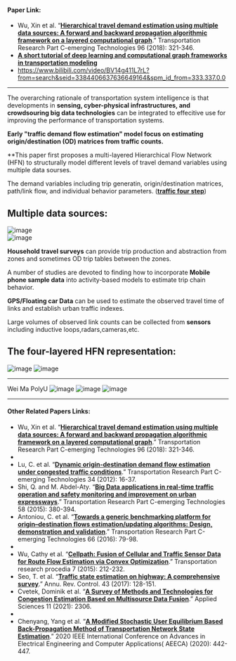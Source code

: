 #### Paper Link:
 - Wu, Xin et al. “[**Hierarchical travel demand estimation using multiple data sources: A forward and backward propagation algorithmic framework on a layered computational graph**](https://www.sciencedirect.com/science/article/pii/S0968090X18306685#f0015).” Transportation Research Part C-emerging Technologies 96 (2018): 321-346. 
 - [**A short tutorial of deep learning and computational graph frameworks in transportation modeling**](https://www.researchgate.net/publication/325126768)
 - https://www.bilibili.com/video/BV14g411L7rL?from=search&seid=3384406637636649164&spm_id_from=333.337.0.0
___________________________________________________________________________________________________________________________________________________________________________________

The overarching rationale of transportation system intelligence is that developments in **sensing, cyber-physical infrastructures, and crowdsouring big data technologies** can be integrated to effecitive use for improving the performance of transportation systems.    

**Early "traffic demand flow estimation" model focus on estimating origin/destination (OD) matrices from traffic counts.**     

**This paper first proposes a multi-layered Hierarchical Flow Network (HFN) to structurally model different levels of travel demand variables using multiple data sourses. 

The demand variables including trip generatin, origin/destination matrices, path/link flow, and individual behavior parameters. ([**traffic four step**](https://github.com/GangSuUGA/The-Optimization-of-Sensor-Location/blob/main/Background_Traffic_ODmatrix.md))       

## Multiple data sources:    

![image](https://user-images.githubusercontent.com/88390140/132562210-73e559a4-43f5-46d2-bdfb-be3381160085.png)   
![image](https://user-images.githubusercontent.com/88390140/132582273-67b11474-35d7-4fd1-b822-f19518333896.png)


**Household travel surveys** can provide trip production and abstraction from zones and sometimes OD trip tables between the zones.     

A number of studies are devoted to finding how to incorporate **Mobile phone sample data** into activity-based models to estimate trip chain behavior.    

**GPS/Floating car Data** can be used to estimate the observed travel time of links and establish urban traffic indexes.     

Large volumes of observed link counts can be collected from **sensors** including inductive loops,radars,cameras,etc.    

## The four-layered HFN representation: 
![image](https://user-images.githubusercontent.com/88390140/132875818-b44462d1-91b9-4043-aa86-ce5fbf8e26e1.png)
![image](https://user-images.githubusercontent.com/88390140/132875883-f0c777a1-ddba-47d2-bfc9-cb4863f44695.png)


______________________________________________
Wei Ma PolyU
![image](https://user-images.githubusercontent.com/88390140/132875524-fb871485-8b3f-46e1-bac2-9464dd587b6c.png)
![image](https://user-images.githubusercontent.com/88390140/132875253-effd55a3-f80d-477f-bf9e-e34df9d5ded3.png)
![image](https://user-images.githubusercontent.com/88390140/132875374-4e21d73e-db68-4b73-82c3-1f4b384f4d2f.png)

______________________________________________
#### Other Related Papers Links:
 - Wu, Xin et al. “[**Hierarchical travel demand estimation using multiple data sources: A forward and backward propagation algorithmic framework on a layered computational graph**](https://www.sciencedirect.com/science/article/pii/S0968090X18306685#f0015).” Transportation Research Part C-emerging Technologies 96 (2018): 321-346. 
 - 
 - Lu, C. et al. “[**Dynamic origin-destination demand flow estimation under congested traffic conditions**](https://ir.nctu.edu.tw/bitstream/11536/22104/1/000322432200002.pdf).” Transportation Research Part C-emerging Technologies 34 (2012): 16-37.
 - Shi, Q. and M. Abdel-Aty. “[**Big Data applications in real-time traffic operation and safety monitoring and improvement on urban expressways**](https://www.sciencedirect.com/science/article/pii/S0968090X15000777?pes=vor).” Transportation Research Part C-emerging Technologies 58 (2015): 380-394.
 - Antoniou, C. et al. “[**Towards a generic benchmarking platform for origin–destination flows estimation/updating algorithms: Design, demonstration and validation**](https://www.sciencedirect.com/science/article/pii/S0968090X15003101?pes=vor).” Transportation Research Part C-emerging Technologies 66 (2016): 79-98.
 - 
 - Wu, Cathy et al. “[**Cellpath: Fusion of Cellular and Traffic Sensor Data for Route Flow Estimation via Convex Optimization**](https://www.sciencedirect.com/science/article/pii/S2352146515000800?pes=vor).” Transportation research procedia 7 (2015): 212-232.
 - Seo, T. et al. “[**Traffic state estimation on highway: A comprehensive survey**](http://t2r2.star.titech.ac.jp/rrws/file/CTT100742989/ATD100000413/).” Annu. Rev. Control. 43 (2017): 128-151.
 - Cvetek, Dominik et al. “[**A Survey of Methods and Technologies for Congestion Estimation Based on Multisource Data Fusion**](https://mdpi-res.com/applsci/applsci-11-02306/article_deploy/applsci-11-02306-v2.pdf).” Applied Sciences 11 (2021): 2306.
 - 
 - Chenyang, Yang et al. “[**A Modified Stochastic User Equilibrium Based Back-Propagation Method of Transportation Network State Estimation**](https://ieeexplore.ieee.org/stamp/stamp.jsp?tp=&arnumber=9213626).” 2020 IEEE International Conference on Advances in Electrical Engineering and Computer Applications( AEECA) (2020): 442-447.
